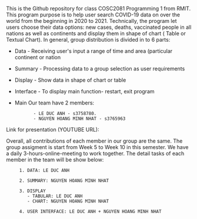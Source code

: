This is the Github repository for class COSC2081 Programming 1 from RMIT. This program purpose is to help user search COVID-19 data on over the world from the beginning in 2020 to 2021. Technically, the program let users choose their data options: new cases, deaths, vaccinated people in all nations as well as continents and display them in shape of chart ( Table or Textual Chart). 
In general, group distribution is divided in to 6 parts: 
- Data - Receiving user's input a range of time and area (particular continent or nation
- Summary - Processing data to a group selection as user requirements
- Display - Show data in shape of chart or table
- Interface - To display main function- restart, exit program
- Main
Our team have 2 members:

             - LE DUC ANH - s3758780.
             - NGUYEN HOANG MINH NHAT - s3765963
Link for presentation (YOUTUBE URL):

Overall, all contributions of each member in our group are the same. The group assigment is start from Week 5 to Week 10 in this semester. We have a daily 3-hours-online-meeting to work together. The detail tasks of each member in the team will be show below:

         1. DATA: LE DUC ANH  
             
         2. SUMMARY: NGUYEN HOANG MINH NHAT
              
         3. DISPLAY
            - TABULAR: LE DUC ANH
            - CHART: NGUYEN HOANG MINH NHAT
            
         4. USER INTERFACE: LE DUC ANH + NGUYEN HOANG MINH NHAT
